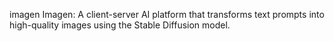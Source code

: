 imagen
Imagen: A client-server AI platform that transforms text prompts into high-quality images using the Stable Diffusion model.

